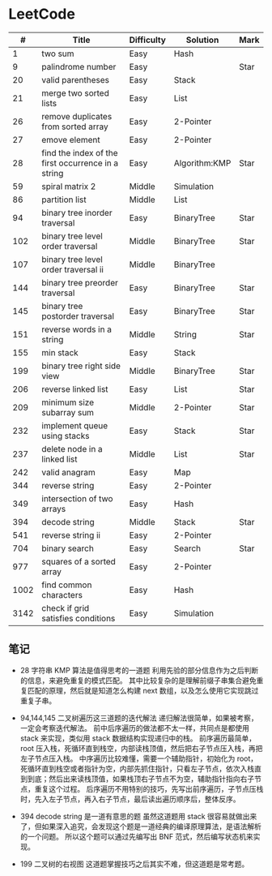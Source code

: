 # LeetCode

| #    | Title                                              | Difficulty | Solution      | Mark |
| ---- | -------------------------------------------------- | ---------- | ------------- | ---- |
| 1    | two sum                                            | Easy       | Hash          |      |
| 9    | palindrome number                                  | Easy       |               | Star |
| 20   | valid parentheses                                  | Easy       | Stack         |      |
| 21   | merge two sorted lists                             | Easy       | List          |      |
| 26   | remove duplicates from sorted array                | Easy       | 2-Pointer     |      |
| 27   | emove element                                      | Easy       | 2-Pointer     |      |
| 28   | find the index of the first occurrence in a string | Easy       | Algorithm:KMP | Star |
| 59   | spiral matrix 2                                    | Middle     | Simulation    |      |
| 86   | partition list                                     | Middle     | List          |      |
| 94   | binary tree inorder traversal                      | Easy       | BinaryTree    | Star |
| 102  | binary tree level order traversal                  | Middle     | BinaryTree    | Star |
| 107  | binary tree level order traversal ii               | Middle     | BinaryTree    |      |
| 144  | binary tree preorder traversal                     | Easy       | BinaryTree    | Star |
| 145  | binary tree postorder traversal                    | Easy       | BinaryTree    | Star |
| 151  | reverse words in a string                          | Middle     | String        | Star |
| 155  | min stack                                          | Easy       | Stack         |      |
| 199  | binary tree right side view                        | Middle     | BinaryTree    | Star |
| 206  | reverse linked list                                | Easy       | List          | Star |
| 209  | minimum size subarray sum                          | Middle     | 2-Pointer     | Star |
| 232  | implement queue using stacks                       | Easy       | Stack         | Star |
| 237  | delete node in a linked list                       | Middle     | List          | Star |
| 242  | valid anagram                                      | Easy       | Map           |      |
| 344  | reverse string                                     | Easy       | 2-Pointer     |      |
| 349  | intersection of two arrays                         | Easy       | Hash          |      |
| 394  | decode string                                      | Middle     | Stack         | Star |
| 541  | reverse string ii                                  | Easy       | 2-Pointer     |      |
| 704  | binary search                                      | Easy       | Search        | Star |
| 977  | squares of a sorted array                          | Easy       | 2-Pointer     |      |
| 1002 | find common characters                             | Easy       | Hash          |      |
| 3142 | check if grid satisfies conditions                 | Easy       | Simulation    |      |

## 笔记

- 28 字符串 KMP 算法是值得思考的一道题
  利用先验的部分信息作为之后判断的信息，来避免重复的模式匹配。
  其中比较复杂的是理解前缀子串集合避免重复匹配的原理，然后就是知道怎么构建 next 数组，以及怎么使用它实现跳过重复子串。

- 94,144,145 二叉树遍历这三道题的迭代解法
  递归解法很简单，如果被考察，一定会考察迭代解法。
  前中后序遍历的做法都不太一样，共同点是都使用 stack 来实现，类似用 stack 数据结构实现递归中的栈。
  前序遍历最简单，root 压入栈，死循环直到栈空，内部读栈顶值，然后把右子节点压入栈，再把左子节点压入栈。
  中序遍历比较难懂，需要一个辅助指针，初始化为 root，死循环直到栈空或者指针为空，内部先抓住指针，只看左子节点，依次入栈直到到底；然后出来读栈顶值，如果栈顶右子节点不为空，辅助指针指向右子节点，重复这个过程。
  后序遍历不用特别的技巧，先写出前序遍历，子节点压栈时，先入左子节点，再入右子节点，最后读出遍历顺序后，整体反序。

- 394 decode string 是一道有意思的题
  虽然这道题用 stack 很容易就做出来了，但如果深入追究，会发现这个题是一道经典的编译原理算法，是语法解析的一个问题。
  所以这个题可以通过先编写出 BNF 范式，然后编写状态机来实现。

- 199 二叉树的右视图
  这道题掌握技巧之后其实不难，但这道题是常考题。
